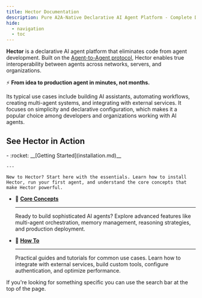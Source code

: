 ```yaml
---
title: Hector Documentation
description: Pure A2A-Native Declarative AI Agent Platform - Complete Documentation
hide:
  - navigation
  - toc
---
```


<style>
.md-typeset h1 {
  position: absolute;
  left: -10000px;
  opacity: 0;
}
</style>

**Hector** is a declarative AI agent platform that eliminates code from agent development. Built on the [Agent-to-Agent protocol](https://a2a-protocol.org), Hector enables true interoperability between agents across networks, servers, and organizations.

⚡ **From idea to production agent in minutes, not months.**

Its typical use cases include building AI assistants, automating workflows, creating multi-agent systems, and integrating with external services. It focuses on simplicity and declarative configuration, which makes it a popular choice among developers and organizations working with AI agents.

## See Hector in Action

<div id="hector-demo"></div>

<script>
  // Load asciinema player CSS
  var link = document.createElement('link');
  link.rel = 'stylesheet';
  link.href = 'https://unpkg.com/asciinema-player@3.6.3/dist/bundle/asciinema-player.css';
  document.head.appendChild(link);
  
  // Load asciinema player script
  var script = document.createElement('script');
  script.src = 'https://unpkg.com/asciinema-player@3.6.3/dist/bundle/asciinema-player.js';
  script.onload = function() {
        AsciinemaPlayer.create('assets/hector-demo.cast', document.getElementById('hector-demo'), {
          theme: 'asciinema',
          cols: 120,
          rows: 30,
          autoplay: false,
          loop: false,
          speed: 1,
          startAt: 0,
          fontSize: 'medium',
          poster: 'npt:0:2',
          pauseOnMarkers: true,
          markers: [
            [17.0, 'Server & Client Demo']
          ]
        });
  };
  document.head.appendChild(script);
</script>

<div class="grid cards" markdown>
-   :rocket: __[Getting Started](installation.md)__

    ---

    New to Hector? Start here with the essentials. Learn how to install Hector, run your first agent, and understand the core concepts that make Hector powerful.

-   :brain: __[Core Concepts](agents.md)__

    ---

    Ready to build sophisticated AI agents? Explore advanced features like multi-agent orchestration, memory management, reasoning strategies, and production deployment.

-   :wrench: __[How To](tutorial-cursor.md)__

    ---

    Practical guides and tutorials for common use cases. Learn how to integrate with external services, build custom tools, configure authentication, and optimize performance.
</div>

If you're looking for something specific you can use the search bar at the top of the page.